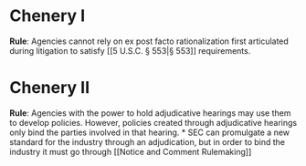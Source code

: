 # Chenery I
**Rule**: Agencies cannot rely on ex post facto rationalization first articulated during litigation to satisfy [[5 U.S.C. § 553|§ 553]] requirements.

# Chenery II
**Rule**:  Agencies with the power to hold adjudicative hearings may use them to develop policies. However, policies created through adjudicative hearings only bind the parties involved in that hearing.
	* SEC can promulgate a new standard for the industry through an adjudication, but in order to bind the industry it must go through [[Notice and Comment Rulemaking]]